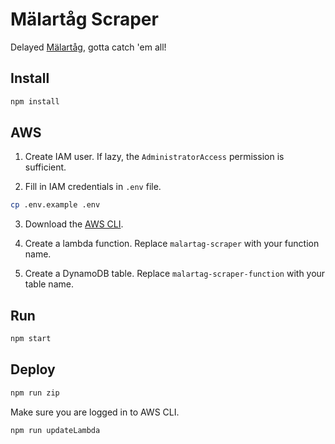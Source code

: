 # Mälartåg Scraper

Delayed [Mälartåg](https://www.trafikverket.se/trafikinformation/tag?Station=Nykvarn&ArrDep=departure), gotta catch 'em all!

## Install

```sh
npm install
```

## AWS

1. Create IAM user. If lazy, the `AdministratorAccess` permission is sufficient.

2. Fill in IAM credentials in `.env` file.

```sh
cp .env.example .env
```

3. Download the [AWS CLI](https://aws.amazon.com/cli/).

4. Create a lambda function. Replace `malartag-scraper` with your function name.

5. Create a DynamoDB table. Replace `malartag-scraper-function` with your table name.

## Run

```sh
npm start
```

## Deploy

```sh
npm run zip
```

Make sure you are logged in to AWS CLI.

```sh
npm run updateLambda
```
